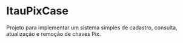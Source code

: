 # ItauPixCase
Projeto para implementar um sistema simples de cadastro, consulta, atualização e remoção de chaves Pix.
